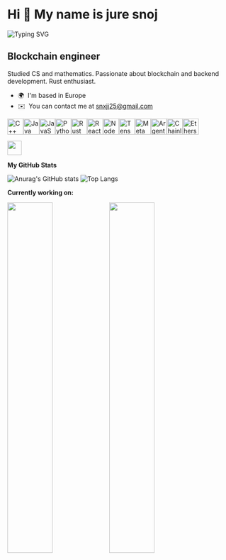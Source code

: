 Hi 👋 My name is jure snoj
==========================

![Typing SVG](https://readme-typing-svg.demolab.com?font=Fira+Code&weight=500&size=24&pause=1000&color=02B0F7&background=02A5FF00&center=false&width=435&lines=Welcome+to+my+profile)

Blockchain engineer
-------------------

Studied CS and mathematics. Passionate about blockchain and backend development. Rust enthusiast.

* 🌍  I'm based in Europe
* ✉️  You can contact me at [snxjj25@gmail.com](mailto:snxjj25@gmail.com)


<p align="left">
<a href="https://docs.microsoft.com/en-us/cpp/?view=msvc-170" target="_blank" rel="noreferrer"><img src="https://raw.githubusercontent.com/danielcranney/readme-generator/main/public/icons/skills/cplusplus-colored.svg" width="36" height="36" alt="C++" /></a><a href="https://www.oracle.com/java/" target="_blank" rel="noreferrer"><img src="https://raw.githubusercontent.com/danielcranney/readme-generator/main/public/icons/skills/java-colored.svg" width="36" height="36" alt="Java" /></a><a href="https://developer.mozilla.org/en-US/docs/Web/JavaScript" target="_blank" rel="noreferrer"><img src="https://raw.githubusercontent.com/danielcranney/readme-generator/main/public/icons/skills/javascript-colored.svg" width="36" height="36" alt="JavaScript" /></a><a href="https://www.python.org/" target="_blank" rel="noreferrer"><img src="https://raw.githubusercontent.com/danielcranney/readme-generator/main/public/icons/skills/python-colored.svg" width="36" height="36" alt="Python" /></a><a href="https://www.rust-lang.org/" target="_blank" rel="noreferrer"><img src="https://raw.githubusercontent.com/danielcranney/readme-generator/main/public/icons/skills/rust-colored.svg" width="36" height="36" alt="Rust" /></a><a href="https://reactjs.org/" target="_blank" rel="noreferrer"><img src="https://raw.githubusercontent.com/danielcranney/readme-generator/main/public/icons/skills/react-colored.svg" width="36" height="36" alt="React" /></a><a href="https://nodejs.org/en/" target="_blank" rel="noreferrer"><img src="https://raw.githubusercontent.com/danielcranney/readme-generator/main/public/icons/skills/nodejs-colored.svg" width="36" height="36" alt="NodeJS" /></a><a href="https://www.tensorflow.org/" target="_blank" rel="noreferrer"><img src="https://raw.githubusercontent.com/danielcranney/readme-generator/main/public/icons/skills/tensorflow-colored.svg" width="36" height="36" alt="TensorFlow" /></a><a href="https://metamask.io/" target="_blank" rel="noreferrer"><img src="https://raw.githubusercontent.com/danielcranney/readme-generator/main/public/icons/skills/metamask-colored.svg" width="36" height="36" alt="MetaMask" /></a><a href="https://www.argent.xyz/" target="_blank" rel="noreferrer"><img src="https://raw.githubusercontent.com/danielcranney/readme-generator/main/public/icons/skills/argent-colored.svg" width="36" height="36" alt="Argent" /></a><a href="https://chain.link/" target="_blank" rel="noreferrer"><img src="https://raw.githubusercontent.com/danielcranney/readme-generator/main/public/icons/skills/chainlink-colored.svg" width="36" height="36" alt="Chainlink" /></a><a href="https://ethers.io" target="_blank" rel="noreferrer"><img src="https://raw.githubusercontent.com/danielcranney/readme-generator/main/public/icons/skills/ethers-colored.svg" width="36" height="36" alt="Ethers" />


<p align="left"> <a href="https://www.github.com/Snojj25" target="_blank" rel="noreferrer"> <picture> <source media="(prefers-color-scheme: dark)" srcset="https://raw.githubusercontent.com/danielcranney/readme-generator/main/public/icons/socials/github-dark.svg" /> <source media="(prefers-color-scheme: light)" srcset="https://raw.githubusercontent.com/danielcranney/readme-generator/main/public/icons/socials/github.svg" /> <img src="https://raw.githubusercontent.com/danielcranney/readme-generator/main/public/icons/socials/github.svg" width="32" height="32" /> </picture> </a></p>


<b>My GitHub Stats</b>





![Anurag's GitHub stats](https://github-readme-stats.vercel.app/api?username=anuraghazra&show_icons=true&theme=tokyonight)
![Top Langs](https://github-readme-stats.vercel.app/api/top-langs/?username=anuraghazra&layout=compact&theme=tokyonight)



<b>Currently working on:</b>


<a href="https://github.com/Snojj25/test1" align="left"><img align="left" width="45%" src="https://github-readme-stats.vercel.app/api/pin/?username=Snojj25&repo=test1&title_color=70a5fd&text_color=38bdae&icon_color=70a5fd&bg_color=1a1b27&hide_border=true&locale=en" /></a>
<a href="https://github.com/InvisibleExchange/frontend" align="left"><img align="left" width="45%" src="https://github-readme-stats.vercel.app/api/pin/?username=InvisibleExchange&repo=frontend&title_color=70a5fd&text_color=38bdae&icon_color=70a5fd&bg_color=1a1b27&hide_border=true&locale=en" /></a>





